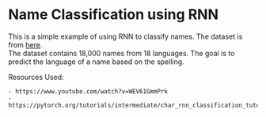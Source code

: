 # Name Classification using RNN

This is a simple example of using RNN to classify names. The dataset is from [here](https://download.pytorch.org/tutorial/data.zip).    
The dataset contains 18,000 names from 18 languages. The goal is to predict the language of a name based on the spelling.

Resources Used:

    - https://www.youtube.com/watch?v=WEV61GmmPrk
    - https://pytorch.org/tutorials/intermediate/char_rnn_classification_tutorial.html

